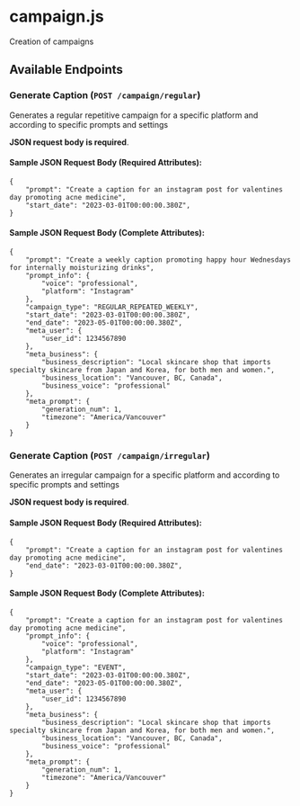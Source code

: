 # campaign.js
Creation of campaigns

## Available Endpoints

### Generate Caption (`POST /campaign/regular`)
Generates a regular repetitive campaign for a specific platform and according to specific prompts and settings

**JSON request body is required**.

#### Sample JSON Request Body (Required Attributes):
```
{
    "prompt": "Create a caption for an instagram post for valentines day promoting acne medicine",
    "start_date": "2023-03-01T00:00:00.380Z",
}
```

#### Sample JSON Request Body (Complete Attributes):
```
{
    "prompt": "Create a weekly caption promoting happy hour Wednesdays for internally moisturizing drinks",
    "prompt_info": {
        "voice": "professional",
        "platform": "Instagram"
    },
    "campaign_type": "REGULAR_REPEATED_WEEKLY",
    "start_date": "2023-03-01T00:00:00.380Z",
    "end_date": "2023-05-01T00:00:00.380Z",
    "meta_user": {
        "user_id": 1234567890
    },
    "meta_business": {
        "business_description": "Local skincare shop that imports specialty skincare from Japan and Korea, for both men and women.",
        "business_location": "Vancouver, BC, Canada",
        "business_voice": "professional"
    },
    "meta_prompt": {
        "generation_num": 1,
        "timezone": "America/Vancouver"
    }
}
```


### Generate Caption (`POST /campaign/irregular`)
Generates an irregular campaign for a specific platform and according to specific prompts and settings

**JSON request body is required**.

#### Sample JSON Request Body (Required Attributes):
```
{
    "prompt": "Create a caption for an instagram post for valentines day promoting acne medicine",
    "end_date": "2023-03-01T00:00:00.380Z",
}
```

#### Sample JSON Request Body (Complete Attributes):
```
{
    "prompt": "Create a caption for an instagram post for valentines day promoting acne medicine",
    "prompt_info": {
        "voice": "professional",
        "platform": "Instagram"
    },
    "campaign_type": "EVENT",
    "start_date": "2023-03-01T00:00:00.380Z",
    "end_date": "2023-05-01T00:00:00.380Z",
    "meta_user": {
        "user_id": 1234567890
    },
    "meta_business": {
        "business_description": "Local skincare shop that imports specialty skincare from Japan and Korea, for both men and women.",
        "business_location": "Vancouver, BC, Canada",
        "business_voice": "professional"
    },
    "meta_prompt": {
        "generation_num": 1,
        "timezone": "America/Vancouver"
    }
}
```
